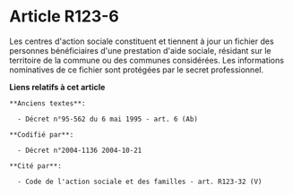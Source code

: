 # Article R123-6

Les centres d'action sociale constituent et tiennent à jour un fichier des personnes bénéficiaires d'une prestation d'aide
sociale, résidant sur le territoire de la commune ou des communes considérées. Les informations nominatives de ce fichier
sont protégées par le secret professionnel.

**Liens relatifs à cet article**

	**Anciens textes**:

	  - Décret n°95-562 du 6 mai 1995 - art. 6 (Ab)

	**Codifié par**:

	  - Décret n°2004-1136 2004-10-21

	**Cité par**:

	  - Code de l'action sociale et des familles - art. R123-32 (V)
